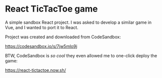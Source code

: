 # React TicTacToe game

A simple sandbox React project. I was asked to develop a similar game in Vue, and I wanted to port it to React.

Project was created and downloaded from CodeSandbox:

https://codesandbox.io/s/7jw5mlo9j

BTW, CodeSandbox is *so cool* they even allowed me to one-click deploy the game:

https://react-tictactoe.now.sh/